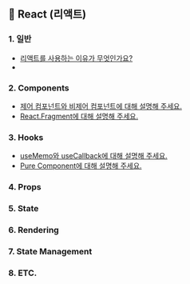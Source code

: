## 🧿 React (리액트)

### 1. 일반
- [리액트를 사용하는 이유가 무엇인가요?](https://github.com/dev-junehee/front-interview-questions-archive/blob/main/React/%EB%A6%AC%EC%95%A1%ED%8A%B8%EB%A5%BC%20%EC%82%AC%EC%9A%A9%ED%95%98%EB%8A%94%20%EC%9D%B4%EC%9C%A0%EB%8A%94%20%EB%AC%B4%EC%97%87%EC%9D%B8%EA%B0%80%EC%9A%94%3F.md)
- 

### 2. Components
- [제어 컴포넌트와 비제어 컴포넌트에 대해 설명해 주세요.]()
- [React.Fragment에 대해 설명해 주세요.]()

### 3. Hooks
- [useMemo와 useCallback에 대해 설명해 주세요.](https://github.com/dev-junehee/front-interview-questions-archive/blob/main/React/useMemo%EC%99%80%20useCallback%EC%97%90%20%EB%8C%80%ED%95%B4%20%EC%84%A4%EB%AA%85%ED%95%B4%20%EC%A3%BC%EC%84%B8%EC%9A%94.md)
- [Pure Component에 대해 설명해 주세요.](https://github.com/dev-junehee/front-interview-questions-archive/blob/main/React/Pure%20Component%EC%97%90%20%EB%8C%80%ED%95%B4%20%EC%84%A4%EB%AA%85%ED%95%B4%20%EC%A3%BC%EC%84%B8%EC%9A%94.md)

### 4. Props

### 5. State

### 6. Rendering

### 7. State Management

### 8. ETC.
